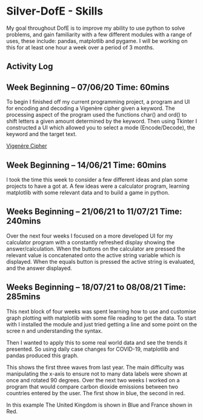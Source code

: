 # Silver-DofE - Skills

My goal throughout DofE is to improve my ability to use python to solve problems, and gain familiarity with a few different modules with a range of uses, these include: pandas, matplotlib and pygame. I will be working on this for at least one hour a week over a period of 3 months.

## Activity Log

## Week Beginning – 07/06/20 Time: 60mins

To begin I finished off my current programming project, a program and UI for encoding and decoding a Vigenère cipher given a keyword. The processing aspect of the program used the functions char() and ord() to shift letters a given amount determined by the keyword. Then using Tkinter I constructed a UI which allowed you to select a mode (Encode/Decode), the keyword and the target text.

[Vigenère Cipher](https://en.wikipedia.org/wiki/Vigen%C3%A8re_cipher)

## Week Beginning – 14/06/21 Time: 60mins

I took the time this week to consider a few different ideas and plan some projects to have a got at. A few ideas were a calculator program, learning matplotlib with some relevant data and to build a game in python.

## Weeks Beginning – 21/06/21 to 11/07/21 Time: 240mins

Over the next four weeks I focused on a more developed UI for my calculator program with a constantly refreshed display showing the answer/calculation. When the buttons on the calculator are pressed the relevant value is concatenated onto the active string variable which is displayed. When the equals button is pressed the active string is evaluated, and the answer displayed.

## Weeks Beginning – 18/07/21 to 08/08/21 Time: 285mins

This next block of four weeks was spent learning how to use and customise graph plotting with matplotlib with some file reading to get the data. To start with I installed the module and just tried getting a line and some point on the scree n and understanding the syntax.

Then I wanted to apply this to some real world data and see the trends it presented. So using daily case changes for COVID-19, matplotlib and pandas produced this graph.

This shows the first three waves from last year. The main difficulty was manipulating the x-axis to ensure not to many data labels were shown at once and rotated 90 degrees. Over the next two weeks I worked on a program that would compare carbon dioxide emissions between two countries entered by the user.  The first show in blue, the second in red.

In this example The United Kingdom is shown in Blue and France shown in Red.